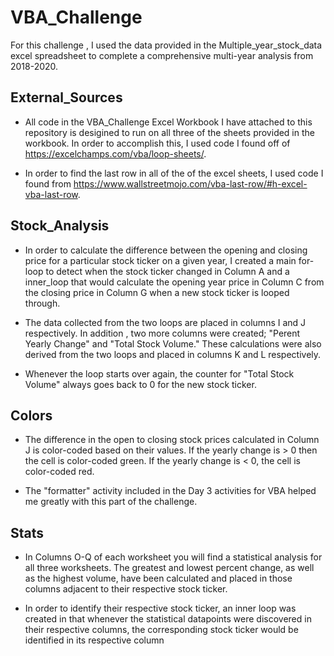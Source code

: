 # VBA_Challenge

For this challenge , I used the data provided in the Multiple_year_stock_data excel spreadsheet to complete a comprehensive multi-year analysis from 2018-2020.

## External_Sources 

* All code in the VBA_Challenge Excel Workbook I have attached to this repository is desigined to run on all three of the sheets provided in the workbook.  In order to accomplish this, I used code I found off of https://excelchamps.com/vba/loop-sheets/.

* In order to find the last row in all of the of the excel sheets, I used code I found from https://www.wallstreetmojo.com/vba-last-row/#h-excel-vba-last-row.

## Stock_Analysis 

* In order to calculate the difference between the opening and closing price for a particular stock ticker on a given year, I created a main for-loop to detect when the stock ticker changed in Column A and a inner_loop that would calculate the opening year price in Column C from the closing price in Column G when a new stock ticker is looped through.

* The data collected from the two loops are placed in columns I and J respectively. In addition , two more columns were created; "Perent Yearly Change" and "Total Stock Volume." These calculations were also derived from the two loops and placed in columns K and L respectively.

* Whenever the loop starts over again,  the counter for "Total Stock Volume" always goes back to 0 for the new stock ticker. 

## Colors

* The difference in the open to closing stock prices calculated in Column J is color-coded based on their values.  If the yearly change is > 0 then the cell is color-coded green.  If the yearly change is < 0, the cell is color-coded red.

* The "formatter" activity included in the Day 3 activities for VBA helped me greatly with this part of the challenge.

## Stats

* In Columns O-Q of each worksheet you will find a statistical analysis for all three worksheets.  The greatest and lowest percent change, as well as the highest volume, have been calculated and placed in those columns adjacent to their respective stock ticker.

* In order to identify their respective stock ticker, an inner loop was created in that whenever the statistical datapoints were discovered in their respective columns, the corresponding stock ticker would be identified in its respective column
  
